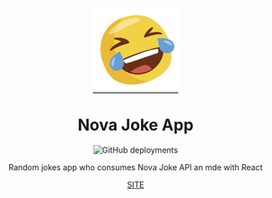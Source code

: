 <div align="center" style="background-color:gray;width:30%;margin:auto">
  <a href="http://nova-joke-app.vercel.app/">
    <img src="public/logo512.png" width="230px">
  </a>
</div>

<div align="center">
<h1 >Nova Joke App</h1>
<img alt="GitHub deployments" src="https://img.shields.io/github/deployments/marlonveiga-santos/nova_joke_app/production?label=vercel&logo=vercel&logoColor=black">
<p>Random jokes app who consumes Nova Joke API an mde with React</p>
<a href="http://nova-joke-app.vercel.app/">SITE</a>
</div>
